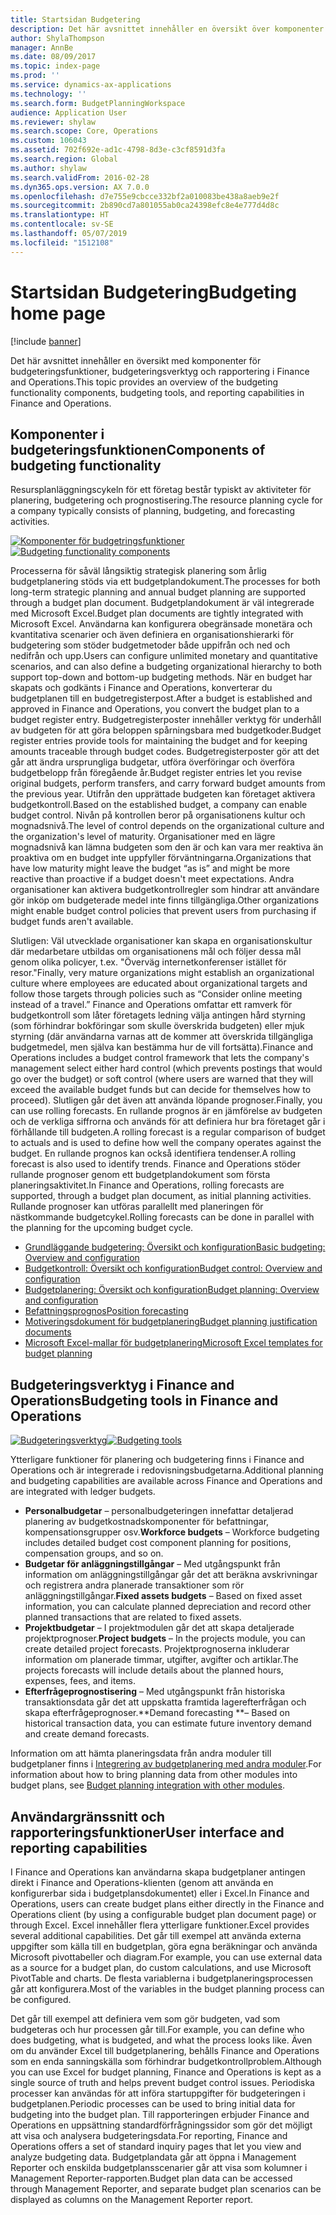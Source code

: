 ```yaml
---
title: Startsidan Budgetering
description: Det här avsnittet innehåller en översikt över komponenter för budgeteringsfunktioner, budgeteringsverktyg och rapporteringskapaciteter i Microsoft Dynamics 365 for Finance and Operations.
author: ShylaThompson
manager: AnnBe
ms.date: 08/09/2017
ms.topic: index-page
ms.prod: ''
ms.service: dynamics-ax-applications
ms.technology: ''
ms.search.form: BudgetPlanningWorkspace
audience: Application User
ms.reviewer: shylaw
ms.search.scope: Core, Operations
ms.custom: 106043
ms.assetid: 702f692e-ad1c-4798-8d3e-c3cf8591d3fa
ms.search.region: Global
ms.author: shylaw
ms.search.validFrom: 2016-02-28
ms.dyn365.ops.version: AX 7.0.0
ms.openlocfilehash: d7e755e9cbcce332bf2a010083be438a8aeb9e2f
ms.sourcegitcommit: 2b890cd7a801055ab0ca24398efc8e4e777d4d8c
ms.translationtype: HT
ms.contentlocale: sv-SE
ms.lasthandoff: 05/07/2019
ms.locfileid: "1512108"
---
```

# <a name="budgeting-home-page"></a><span data-ttu-id="9d1fb-103">Startsidan Budgetering</span><span class="sxs-lookup"><span data-stu-id="9d1fb-103">Budgeting home page</span></span>

[!include [banner](../includes/banner.md)]

<span data-ttu-id="9d1fb-104">Det här avsnittet innehåller en översikt med komponenter för budgeteringsfunktioner, budgeteringsverktyg och rapportering i Finance and Operations.</span><span class="sxs-lookup"><span data-stu-id="9d1fb-104">This topic provides an overview of the budgeting functionality components, budgeting tools, and reporting capabilities in Finance and Operations.</span></span> 

<a name="components-of-budgeting-functionality"></a><span data-ttu-id="9d1fb-105">Komponenter i budgeteringsfunktionen</span><span class="sxs-lookup"><span data-stu-id="9d1fb-105">Components of budgeting functionality</span></span>
-------------------------------------

<span data-ttu-id="9d1fb-106">Resursplanläggningscykeln för ett företag består typiskt av aktiviteter för planering, budgetering och prognostisering.</span><span class="sxs-lookup"><span data-stu-id="9d1fb-106">The resource planning cycle for a company typically consists of planning, budgeting, and forecasting activities.</span></span>

<span data-ttu-id="9d1fb-107">[![Komponenter för budgetringsfunktioner](./media/budgeting-functionality-components.jpg)](./media/budgeting-functionality-components.jpg)</span><span class="sxs-lookup"><span data-stu-id="9d1fb-107">[![Budgeting functionality components](./media/budgeting-functionality-components.jpg)](./media/budgeting-functionality-components.jpg)</span></span>

<span data-ttu-id="9d1fb-108">Processerna för såväl långsiktig strategisk planering som årlig budgetplanering stöds via ett budgetplandokument.</span><span class="sxs-lookup"><span data-stu-id="9d1fb-108">The processes for both long-term strategic planning and annual budget planning are supported through a budget plan document.</span></span> <span data-ttu-id="9d1fb-109">Budgetplandokument är väl integrerade med Microsoft Excel.</span><span class="sxs-lookup"><span data-stu-id="9d1fb-109">Budget plan documents are tightly integrated with Microsoft Excel.</span></span> <span data-ttu-id="9d1fb-110">Användarna kan konfigurera obegränsade monetära och kvantitativa scenarier och även definiera en organisationshierarki för budgetering som stöder budgetmetoder både uppifrån och ned och nedifrån och upp.</span><span class="sxs-lookup"><span data-stu-id="9d1fb-110">Users can configure unlimited monetary and quantitative scenarios, and can also define a budgeting organizational hierarchy to both support top-down and bottom-up budgeting methods.</span></span> <span data-ttu-id="9d1fb-111">När en budget har skapats och godkänts i Finance and Operations, konverterar du budgetplanen till en budgetregisterpost.</span><span class="sxs-lookup"><span data-stu-id="9d1fb-111">After a budget is established and approved in Finance and Operations, you convert the budget plan to a budget register entry.</span></span> <span data-ttu-id="9d1fb-112">Budgetregisterposter innehåller verktyg för underhåll av budgeten för att göra beloppen spårningsbara med budgetkoder.</span><span class="sxs-lookup"><span data-stu-id="9d1fb-112">Budget register entries provide tools for maintaining the budget and for keeping amounts traceable through budget codes.</span></span> <span data-ttu-id="9d1fb-113">Budgetregisterposter gör att det går att ändra ursprungliga budgetar, utföra överföringar och överföra budgetbelopp från föregående år.</span><span class="sxs-lookup"><span data-stu-id="9d1fb-113">Budget register entries let you revise original budgets, perform transfers, and carry forward budget amounts from the previous year.</span></span> <span data-ttu-id="9d1fb-114">Utifrån den upprättade budgeten kan företaget aktivera budgetkontroll.</span><span class="sxs-lookup"><span data-stu-id="9d1fb-114">Based on the established budget, a company can enable budget control.</span></span> <span data-ttu-id="9d1fb-115">Nivån på kontrollen beror på organisationens kultur och mognadsnivå.</span><span class="sxs-lookup"><span data-stu-id="9d1fb-115">The level of control depends on the organizational culture and the organization's level of maturity.</span></span> <span data-ttu-id="9d1fb-116">Organisationer med en lägre mognadsnivå kan lämna budgeten som den är och kan vara mer reaktiva än proaktiva om en budget inte uppfyller förväntningarna.</span><span class="sxs-lookup"><span data-stu-id="9d1fb-116">Organizations that have low maturity might leave the budget “as is” and might be more reactive than proactive if a budget doesn't meet expectations.</span></span> <span data-ttu-id="9d1fb-117">Andra organisationer kan aktivera budgetkontrollregler som hindrar att användare gör inköp om budgeterade medel inte finns tillgängliga.</span><span class="sxs-lookup"><span data-stu-id="9d1fb-117">Other organizations might enable budget control policies that prevent users from purchasing if budget funds aren't available.</span></span>

<span data-ttu-id="9d1fb-118">Slutligen: Väl utvecklade organisationer kan skapa en organisationskultur där medarbetare utbildas om organisationens mål och följer dessa mål genom olika policyer, t.ex. "Överväg internetkonferenser istället för resor."</span><span class="sxs-lookup"><span data-stu-id="9d1fb-118">Finally, very mature organizations might establish an organizational culture where employees are educated about organizational targets and follow those targets through policies such as “Consider online meeting instead of a travel.”</span></span> <span data-ttu-id="9d1fb-119">Finance and Operations omfattar ett ramverk för budgetkontroll som låter företagets ledning välja antingen hård styrning (som förhindrar bokföringar som skulle överskrida budgeten) eller mjuk styrning (där användarna varnas att de kommer att överskrida tillgängliga budgetmedel, men själva kan bestämma hur de vill fortsätta).</span><span class="sxs-lookup"><span data-stu-id="9d1fb-119">Finance and Operations includes a budget control framework that lets the company's management select either hard control (which prevents postings that would go over the budget) or soft control (where users are warned that they will exceed the available budget funds but can decide for themselves how to proceed).</span></span> <span data-ttu-id="9d1fb-120">Slutligen går det även att använda löpande prognoser.</span><span class="sxs-lookup"><span data-stu-id="9d1fb-120">Finally, you can use rolling forecasts.</span></span> <span data-ttu-id="9d1fb-121">En rullande prognos är en jämförelse av budgeten och de verkliga siffrorna och används för att definiera hur bra företaget går i förhållande till budgeten.</span><span class="sxs-lookup"><span data-stu-id="9d1fb-121">A rolling forecast is a regular comparison of budget to actuals and is used to define how well the company operates against the budget.</span></span> <span data-ttu-id="9d1fb-122">En rullande prognos kan också identifiera tendenser.</span><span class="sxs-lookup"><span data-stu-id="9d1fb-122">A rolling forecast is also used to identify trends.</span></span> <span data-ttu-id="9d1fb-123">Finance and Operations stöder rullande prognoser genom ett budgetplandokument som första planeringsaktivitet.</span><span class="sxs-lookup"><span data-stu-id="9d1fb-123">In Finance and Operations, rolling forecasts are supported, through a budget plan document, as initial planning activities.</span></span> <span data-ttu-id="9d1fb-124">Rullande prognoser kan utföras parallellt med planeringen för nästkommande budgetcykel.</span><span class="sxs-lookup"><span data-stu-id="9d1fb-124">Rolling forecasts can be done in parallel with the planning for the upcoming budget cycle.</span></span>

-   [<span data-ttu-id="9d1fb-125">Grundläggande budgetering: Översikt och konfiguration</span><span class="sxs-lookup"><span data-stu-id="9d1fb-125">Basic budgeting: Overview and configuration</span></span>](basic-budgeting-overview-configuration.md)
-   [<span data-ttu-id="9d1fb-126">Budgetkontroll: Översikt och konfiguration</span><span class="sxs-lookup"><span data-stu-id="9d1fb-126">Budget control: Overview and configuration</span></span>](budget-control-overview-configuration.md)
-   [<span data-ttu-id="9d1fb-127">Budgetplanering: Översikt och konfiguration</span><span class="sxs-lookup"><span data-stu-id="9d1fb-127">Budget planning: Overview and configuration</span></span>](budget-planning-overview-configuration.md)
-   [<span data-ttu-id="9d1fb-128">Befattningsprognos</span><span class="sxs-lookup"><span data-stu-id="9d1fb-128">Position forecasting</span></span>](position-forecasting.md)
-   [<span data-ttu-id="9d1fb-129">Motiveringsdokument för budgetplanering</span><span class="sxs-lookup"><span data-stu-id="9d1fb-129">Budget planning justification documents</span></span>](budget-planning-justification-docs.md)
-   [<span data-ttu-id="9d1fb-130">Microsoft Excel-mallar för budgetplanering</span><span class="sxs-lookup"><span data-stu-id="9d1fb-130">Microsoft Excel templates for budget planning</span></span>](budget-planning-excel-templates.md)

## <a name="budgeting-tools-in-finance-and-operations"></a><span data-ttu-id="9d1fb-131">Budgeteringsverktyg i Finance and Operations</span><span class="sxs-lookup"><span data-stu-id="9d1fb-131">Budgeting tools in Finance and Operations</span></span>
<span data-ttu-id="9d1fb-132">[![Budgeteringsverktyg](./media/budgeting-tools.jpg)](./media/budgeting-tools.jpg)</span><span class="sxs-lookup"><span data-stu-id="9d1fb-132">[![Budgeting tools](./media/budgeting-tools.jpg)](./media/budgeting-tools.jpg)</span></span> 

<span data-ttu-id="9d1fb-133">Ytterligare funktioner för planering och budgetering finns i Finance and Operations och är integrerade i redovisningsbudgetarna.</span><span class="sxs-lookup"><span data-stu-id="9d1fb-133">Additional planning and budgeting capabilities are available across Finance and Operations and are integrated with ledger budgets.</span></span>

-   <span data-ttu-id="9d1fb-134">**Personalbudgetar** – personalbudgeteringen innefattar detaljerad planering av budgetkostnadskomponenter för befattningar, kompensationsgrupper osv.</span><span class="sxs-lookup"><span data-stu-id="9d1fb-134">**Workforce budgets** – Workforce budgeting includes detailed budget cost component planning for positions, compensation groups, and so on.</span></span>
-   <span data-ttu-id="9d1fb-135">**Budgetar för anläggningstillgångar** – Med utgångspunkt från information om anläggningstillgångar går det att beräkna avskrivningar och registrera andra planerade transaktioner som rör anläggningstillgångar.</span><span class="sxs-lookup"><span data-stu-id="9d1fb-135">**Fixed assets budgets** – Based on fixed asset information, you can calculate planned depreciation and record other planned transactions that are related to fixed assets.</span></span>
-   <span data-ttu-id="9d1fb-136">**Projektbudgetar** – I projektmodulen går det att skapa detaljerade projektprognoser.</span><span class="sxs-lookup"><span data-stu-id="9d1fb-136">**Project budgets** – In the projects module, you can create detailed project forecasts.</span></span> <span data-ttu-id="9d1fb-137">Projektprognoserna inkluderar information om planerade timmar, utgifter, avgifter och artiklar.</span><span class="sxs-lookup"><span data-stu-id="9d1fb-137">The projects forecasts will include details about the planned hours, expenses, fees, and items.</span></span>
-   <span data-ttu-id="9d1fb-138">**Efterfrågeprognostisering** – Med utgångspunkt från historiska transaktionsdata går det att uppskatta framtida lagerefterfrågan och skapa efterfrågeprognoser.</span><span class="sxs-lookup"><span data-stu-id="9d1fb-138">\*\*Demand forecasting \*\*– Based on historical transaction data, you can estimate future inventory demand and create demand forecasts.</span></span>

<span data-ttu-id="9d1fb-139">Information om att hämta planeringsdata från andra moduler till budgetplaner finns i [Integrering av budgetplanering med andra moduler](budget-planning-integration-other-modules.md).</span><span class="sxs-lookup"><span data-stu-id="9d1fb-139">For information about how to bring planning data from other modules into budget plans, see [Budget planning integration with other modules](budget-planning-integration-other-modules.md).</span></span>

## <a name="user-interface-and-reporting-capabilities"></a><span data-ttu-id="9d1fb-140">Användargränssnitt och rapporteringsfunktioner</span><span class="sxs-lookup"><span data-stu-id="9d1fb-140">User interface and reporting capabilities</span></span>
<span data-ttu-id="9d1fb-141">I Finance and Operations kan användarna skapa budgetplaner antingen direkt i Finance and Operations-klienten (genom att använda en konfigurerbar sida i budgetplansdokumentet) eller i Excel.</span><span class="sxs-lookup"><span data-stu-id="9d1fb-141">In Finance and Operations, users can create budget plans either directly in the Finance and Operations client (by using a configurable budget plan document page) or through Excel.</span></span> <span data-ttu-id="9d1fb-142">Excel innehåller flera ytterligare funktioner.</span><span class="sxs-lookup"><span data-stu-id="9d1fb-142">Excel provides several additional capabilities.</span></span> <span data-ttu-id="9d1fb-143">Det går till exempel att använda externa uppgifter som källa till en budgetplan, göra egna beräkningar och använda Microsoft pivottabeller och diagram.</span><span class="sxs-lookup"><span data-stu-id="9d1fb-143">For example, you can use external data as a source for a budget plan, do custom calculations, and use Microsoft PivotTable and charts.</span></span> <span data-ttu-id="9d1fb-144">De flesta variablerna i budgetplaneringsprocessen går att konfigurera.</span><span class="sxs-lookup"><span data-stu-id="9d1fb-144">Most of the variables in the budget planning process can be configured.</span></span> 

<span data-ttu-id="9d1fb-145">Det går till exempel att definiera vem som gör budgeten, vad som budgeteras och hur processen går till.</span><span class="sxs-lookup"><span data-stu-id="9d1fb-145">For example, you can define who does budgeting, what is budgeted, and what the process looks like.</span></span> <span data-ttu-id="9d1fb-146">Även om du använder Excel till budgetplanering, behålls Finance and Operations som en enda sanningskälla som förhindrar budgetkontrollproblem.</span><span class="sxs-lookup"><span data-stu-id="9d1fb-146">Although you can use Excel for budget planning, Finance and Operations is kept as a single source of truth and helps prevent budget control issues.</span></span> <span data-ttu-id="9d1fb-147">Periodiska processer kan användas för att införa startuppgifter för budgeteringen i budgetplanen.</span><span class="sxs-lookup"><span data-stu-id="9d1fb-147">Periodic processes can be used to bring initial data for budgeting into the budget plan.</span></span> <span data-ttu-id="9d1fb-148">Till rapporteringen erbjuder Finance and Operations en uppsättning standardförfrågningssidor som gör det möjligt att visa och analysera budgeteringsdata.</span><span class="sxs-lookup"><span data-stu-id="9d1fb-148">For reporting, Finance and Operations offers a set of standard inquiry pages that let you view and analyze budgeting data.</span></span> <span data-ttu-id="9d1fb-149">Budgetplandata går att öppna i Management Reporter och enskilda budgetplansscenarier går att visa som kolumner i Management Reporter-rapporten.</span><span class="sxs-lookup"><span data-stu-id="9d1fb-149">Budget plan data can be accessed through Management Reporter, and separate budget plan scenarios can be displayed as columns on the Management Reporter report.</span></span>






